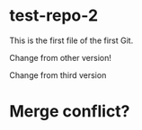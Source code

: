 # test-repo-2

This is the first file of the first Git.

Change from other version!

Change from third version

# Merge conflict?


